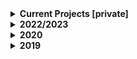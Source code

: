 <details>
  <summary>
  <b>Current Projects [private]</b>
  </summary>
  <ul>
    <li>payments app (stripe)</li>
    <li>chrome extension</li>
    <li>drag + drop</li>
    <li>nutrition dashboard</li>
    <li>home workout</li>
    <li>book club</li>
    </details>
  </ul>
 </details>

<details>
  <summary>
  <b>2022/2023</b>
  </summary>
  <ul>
    <li><a href="https://github.com/ummagohil/Music-App">music app</a></li>
    <li><a href="https://github.com/ummagohil/Emails-App">emails app</a></li>
    <li><a href="https://github.com/ummagohil/Reminders-App">reminders app</a></li>
    <li><a href="https://github.com/ummagohil/Movie-App">movie app</a></li>
    <li><a href="https://github.com/ummagohil/Habit-Tracker">habit tracker</a></li>
  </ul>
 </details>

<details>
  <summary>
  <b>2020</b>
  </summary>
  <ul>
  <li><a href="https://github.com/ummagohil/Tweakemoji-icons">tweakemoji npm package</a></li>
  <li><a href="https://github.com/ummagohil/Reading-App-Web">reading app</a></li>
   <li><a href="https://github.com/ummagohil/Running-App-Web">running app [web]</a></li>
   <li><a href="https://github.com/ummagohil/Running-App">running app [mobile]</a></li>
   </ul>
 </details>

<details>
  <summary>
  <b>2019</b>
  </summary>
  <ul>
  <li><a href="https://github.com/ummagohil/New-Savings-Dashboard">savings dashboard</a></li>
  <li><a href="https://github.com/ummagohil/Food-Prep-App">food prep app</a></li>
  <li><a href="https://github.com/ummagohil/Kaggle-HousePrices">kaggle: house prices</a></li>
  <li><a href="https://github.com/ummagohil/Kaggle-Titanic">kaggle: titanic</a></li>
  <li><a href="https://github.com/ummagohil/Running-App-API">running app api</a></li>
  <li><a href="https://github.com/ummagohil/finance-dashboard">finance dashboard</a></li>
  </ul>
 </details>





